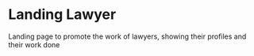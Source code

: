 
# Landing Lawyer

Landing page to promote the work of lawyers, showing their profiles and their work done
